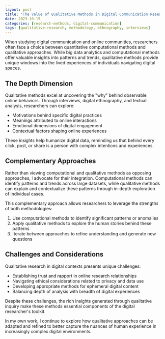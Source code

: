 ```yaml
---
layout: post
title: "The Value of Qualitative Methods in Digital Communication Research"
date: 2023-10-15
categories: [research-methods, digital-communication]
tags: [qualitative-research, methodology, ethnography, interviews]
---
```


When studying digital communication and online communities, researchers often face a choice between quantitative computational methods and qualitative approaches. While big data analytics and computational methods offer valuable insights into patterns and trends, qualitative methods provide unique windows into the lived experiences of individuals navigating digital spaces.

## The Depth Dimension

Qualitative methods excel at uncovering the "why" behind observable online behaviors. Through interviews, digital ethnography, and textual analysis, researchers can explore:

- Motivations behind specific digital practices
- Meanings attributed to online interactions
- Emotional dimensions of digital engagement
- Contextual factors shaping online experiences

These insights help humanize digital data, reminding us that behind every click, post, or share is a person with complex intentions and experiences.

## Complementary Approaches

Rather than viewing computational and qualitative methods as opposing approaches, I advocate for their integration. Computational methods can identify patterns and trends across large datasets, while qualitative methods can explain and contextualize these patterns through in-depth exploration of individual cases.

This complementary approach allows researchers to leverage the strengths of both methodologies:

1. Use computational methods to identify significant patterns or anomalies
2. Apply qualitative methods to explore the human stories behind these patterns
3. Iterate between approaches to refine understanding and generate new questions

## Challenges and Considerations

Qualitative research in digital contexts presents unique challenges:

- Establishing trust and rapport in online research relationships
- Navigating ethical considerations related to privacy and data use
- Developing appropriate methods for ephemeral digital content
- Balancing depth of analysis with breadth of digital experiences

Despite these challenges, the rich insights generated through qualitative inquiry make these methods essential components of the digital researcher's toolkit.

In my own work, I continue to explore how qualitative approaches can be adapted and refined to better capture the nuances of human experience in increasingly complex digital environments. 